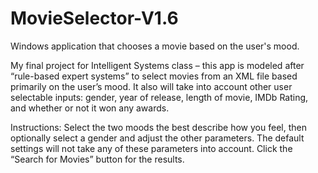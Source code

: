 # MovieSelector-V1.6
Windows application that chooses a movie based on the user's mood.

My final project for Intelligent Systems class – this app is modeled after “rule-based expert systems” to select movies from an XML file based primarily on the user’s mood. It also will take into account other user selectable inputs: gender, year of release, length of movie, IMDb Rating, and whether or not it won any awards.

Instructions:
Select the two moods the best describe how you feel, then optionally select a gender and adjust the other parameters. The default settings will not take any of these parameters into account. Click the “Search for Movies” button for the results.
